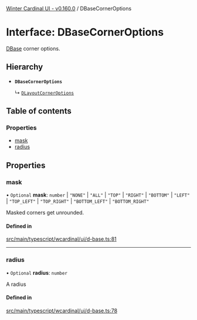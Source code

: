 [Winter Cardinal UI - v0.160.0](../index.md) / DBaseCornerOptions

# Interface: DBaseCornerOptions

[DBase](../classes/DBase.md) corner options.

## Hierarchy

- **`DBaseCornerOptions`**

  ↳ [`DLayoutCornerOptions`](DLayoutCornerOptions.md)

## Table of contents

### Properties

- [mask](DBaseCornerOptions.md#mask)
- [radius](DBaseCornerOptions.md#radius)

## Properties

### mask

• `Optional` **mask**: `number` \| ``"NONE"`` \| ``"ALL"`` \| ``"TOP"`` \| ``"RIGHT"`` \| ``"BOTTOM"`` \| ``"LEFT"`` \| ``"TOP_LEFT"`` \| ``"TOP_RIGHT"`` \| ``"BOTTOM_LEFT"`` \| ``"BOTTOM_RIGHT"``

Masked corners get unrounded.

#### Defined in

[src/main/typescript/wcardinal/ui/d-base.ts:81](https://github.com/winter-cardinal/winter-cardinal-ui/blob/v0.160.0/src/main/typescript/wcardinal/ui/d-base.ts#L81)

___

### radius

• `Optional` **radius**: `number`

A radius

#### Defined in

[src/main/typescript/wcardinal/ui/d-base.ts:78](https://github.com/winter-cardinal/winter-cardinal-ui/blob/v0.160.0/src/main/typescript/wcardinal/ui/d-base.ts#L78)
